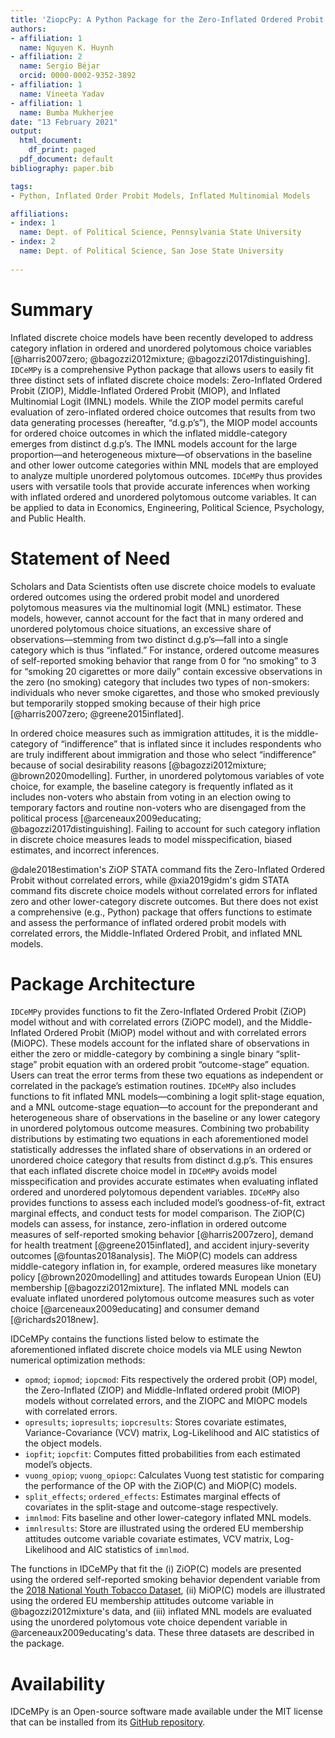 ```yaml
---
title: 'ZiopcPy: A Python Package for the Zero-Inflated Ordered Probit Models Without and With Correlated Errors'
authors:
- affiliation: 1
  name: Nguyen K. Huynh
- affiliation: 2
  name: Sergio Béjar
  orcid: 0000-0002-9352-3892
- affiliation: 1
  name: Vineeta Yadav
- affiliation: 1
  name: Bumba Mukherjee
date: "13 February 2021"
output:
  html_document:
    df_print: paged
  pdf_document: default
bibliography: paper.bib

tags:
- Python, Inflated Order Probit Models, Inflated Multinomial Models

affiliations:
- index: 1
  name: Dept. of Political Science, Pennsylvania State University
- index: 2
  name: Dept. of Political Science, San Jose State University
  
---
```

# Summary
Inflated discrete choice models have been recently developed to
address category inflation in ordered and unordered 
polytomous choice variables [@harris2007zero; @bagozzi2012mixture; @bagozzi2017distinguishing].
`IDCeMPy` is a comprehensive Python package that allows users 
to easily fit three distinct sets of inflated discrete choice 
models: Zero-Inflated Ordered Probit (ZIOP), Middle-Inflated Ordered Probit (MIOP), 
and Inflated Multinomial Logit (IMNL) models. While the ZIOP model
permits careful evaluation of zero-inflated ordered choice outcomes
that results from two  data generating processes (hereafter, “d.g.p’s”),
the MIOP model accounts for ordered choice outcomes in which the 
inflated middle-category emerges from distinct d.g.p’s. 
The IMNL models account for the large proportion—and heterogeneous 
mixture—of observations in the baseline and other lower outcome 
categories within MNL models that are employed to analyze multiple
unordered polytomous outcomes. `IDCeMPy` thus provides users with 
versatile tools that provide accurate inferences when working with inflated
ordered and unordered polytomous outcome variables. It can be 
applied to data in Economics, Engineering, Political Science, Psychology, and Public Health. 

# Statement of Need
Scholars and Data Scientists often use discrete choice models to evaluate ordered outcomes using the ordered 
probit model and unordered polytomous measures via the multinomial logit (MNL) estimator. These models, 
however, cannot account for the fact that in many ordered and unordered polytomous choice situations, 
an excessive share of observations—stemming from two distinct d.g.p’s—fall into a single category which 
is thus “inflated.” For instance, ordered outcome measures of self-reported smoking behavior that range 
from 0 for “no smoking” to 3 for “smoking 20 cigarettes or more daily” contain excessive observations 
in the zero (no smoking) category that includes two types of non-smokers: individuals who never smoke 
cigarettes, and those who smoked previously but temporarily stopped smoking because of their high price 
[@harris2007zero; @greene2015inflated].  

In ordered choice measures such as immigration attitudes, it is the middle-category of “indifference” 
that is inflated since it includes respondents who are truly indifferent about immigration and those 
who select “indifference” because of social desirability reasons 
[@bagozzi2012mixture; @brown2020modelling]. Further, in unordered polytomous variables of vote choice, 
for example, the baseline category is frequently inflated as it includes non-voters who abstain from 
voting in an election owing to temporary factors and routine non-voters who are disengaged from 
the political process [@arceneaux2009educating; @bagozzi2017distinguishing]. Failing to account for such category inflation in discrete choice measures leads to model misspecification, 
biased estimates, and incorrect inferences. 

@dale2018estimation's ZiOP STATA command fits the Zero-Inflated Ordered Probit without
correlated errors, while @xia2019gidm's gidm STATA command fits discrete choice models 
without correlated errors for inflated zero and other lower-category discrete outcomes. 
But there does not exist a comprehensive (e.g., Python) package that offers functions to 
estimate and assess the performance of inflated ordered probit models with correlated errors, 
the Middle-Inflated Ordered Probit, and inflated MNL models. 

# Package Architecture
`IDCeMPy` provides functions to fit the Zero-Inflated Ordered Probit (ZiOP) model without 
and with correlated errors (ZiOPC model), and the Middle-Inflated Ordered Probit (MiOP) model
without and with correlated errors (MiOPC). These models account for the inflated share of 
observations in either the zero or middle-category by combining a single binary “split-stage” 
probit equation with an ordered probit “outcome-stage” equation. Users can treat the error terms 
from these two equations as independent or correlated in the package’s estimation routines. 
`IDCeMPy` also includes functions to fit inflated MNL models—combining a logit split-stage equation,
and a MNL outcome-stage equation—to account for the preponderant and heterogeneous share of 
observations in the baseline or any lower category in unordered polytomous outcome measures. 
Combining two probability distributions by estimating two equations in each aforementioned 
model statistically addresses the inflated share of observations in an ordered or unordered 
choice category that results from distinct d.g.p’s. This ensures that each inflated discrete 
choice model in `IDCeMPy` avoids model misspecification and provides accurate estimates when 
evaluating inflated ordered and unordered polytomous dependent variables. `IDCeMPy`
also provides functions to assess each included model’s goodness-of-fit, extract marginal effects, 
and conduct tests for model comparison. The ZiOP(C) models can assess, for instance, zero-inflation 
in ordered outcome measures of self-reported smoking behavior [@harris2007zero], 
demand for health treatment [@greene2015inflated], and accident injury-severity 
outcomes [@fountas2018analysis]. The MiOP(C) models can address middle-category 
inflation in, for example, ordered measures like monetary policy [@brown2020modelling] and attitudes 
towards European Union (EU) membership [@bagozzi2012mixture]. The inflated MNL models can 
evaluate inflated unordered polytomous outcome measures such as voter choice 
[@arceneaux2009educating] and consumer demand [@richards2018new].    

IDCeMPy contains the functions listed below to estimate the aforementioned inflated discrete choice models via MLE using Newton numerical optimization methods: 
* `opmod`; `iopmod`; `iopcmod`: Fits respectively the ordered probit (OP) model, the Zero-Inflated (ZIOP) and Middle-Inflated ordered probit (MIOP) models without correlated errors, and the ZIOPC and MIOPC models with correlated errors.
* `opresults`; `iopresults`; `iopcresults`: Stores covariate estimates, Variance-Covariance (VCV) matrix, Log-Likelihood and AIC statistics of the object models.
* `iopfit`; `iopcfit`: Computes fitted probabilities from each estimated model’s objects.
* `vuong_opiop`; `vuong_opiopc`: Calculates Vuong test statistic for comparing the performance of the OP with the ZiOP(C) and MiOP(C) models.
* `split_effects`; `ordered_effects`: Estimates marginal effects of covariates in the split-stage and outcome-stage respectively. 
* `imnlmod`: Fits baseline and other lower-category inflated MNL models.
* `imnlresults`: Store are illustrated using the ordered EU membership attitudes outcome variable covariate estimates, VCV matrix, Log-Likelihood and AIC statistics of `imnlmod`.  

The functions in IDCeMPy that fit the (i) ZiOP(C) models are presented using the ordered self-reported 
smoking behavior dependent variable from the [2018 National Youth Tobacco Dataset](https://www.cdc.gov/tobacco/data_statistics/surveys/nyts/index.htm), (ii) MiOP(C) models 
are illustrated using the ordered EU membership attitudes outcome variable 
in @bagozzi2012mixture's data, and (iii) inflated MNL models are evaluated using the unordered 
polytomous vote choice dependent variable in @arceneaux2009educating's data. 
These three datasets are described in the package.

# Availability 
IDCeMPy is an Open-source software made available under the MIT license that can be installed from its [GitHub repository](https://github.com/hknd23/idcempy). 















